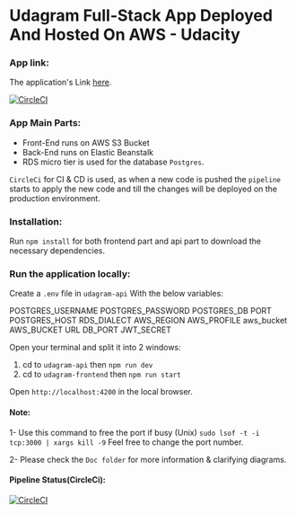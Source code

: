 # Udagram Full-Stack App Deployed And Hosted On AWS - Udacity

### App link:
The application's Link [here](http://elasticbeanstalk-us-east-1-332479299337.s3-website-us-east-1.amazonaws.com).

[![CircleCI](https://circleci.com/gh/circleci/circleci-docs.svg?style=shield)](https://circleci.com/gh/Ahmed-Abdelgawad-Dev/udagram)
### App Main Parts:

- Front-End runs on  AWS S3 Bucket
- Back-End runs on Elastic Beanstalk 
- RDS micro tier is used for the database `Postgres`.

`CircleCi` for CI & CD is used, as when a new code is pushed the `pipeline` starts to apply the new code and till
the changes will be deployed on the production environment.

### Installation:

Run `npm install` for both frontend part and api part to download the necessary dependencies.

### Run the application locally:

Create a `.env` file in `udagram-api` With the below variables:

POSTGRES_USERNAME
POSTGRES_PASSWORD
POSTGRES_DB
PORT
POSTGRES_HOST
RDS_DIALECT
AWS_REGION
AWS_PROFILE
aws_bucket
AWS_BUCKET
URL
DB_PORT
JWT_SECRET

Open your terminal and split it into 2 windows:
1. cd to `udagram-api` then `npm run dev`
2. cd to `udagram-frontend` then `npm run start`

Open `http://localhost:4200` in the local browser.

#### Note:
1- Use this command to free the port if busy (Unix)
```sudo lsof -t -i tcp:3000 | xargs kill -9```
Feel free to change the port number.

2- Please check the `Doc folder` for more information & clarifying diagrams.

#### Pipeline Status(CircleCi):
[![CircleCI](https://circleci.com/gh/circleci/circleci-docs.svg?style=svg)](https://circleci.com/gh/Ahmed-Abdelgawad-Dev/udagram)
